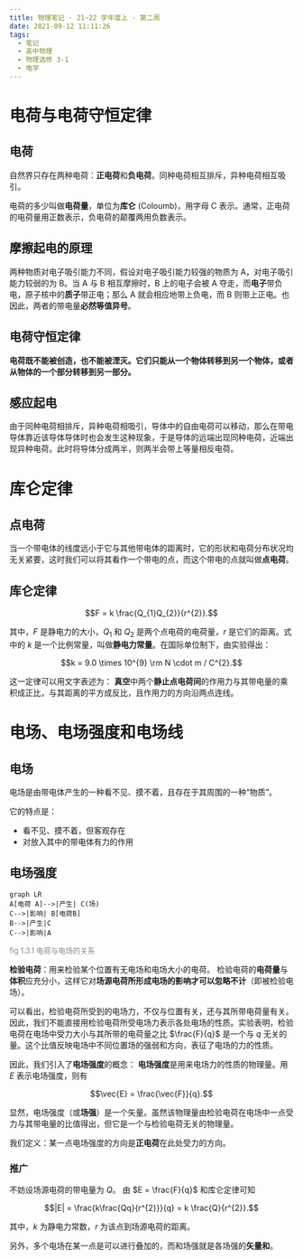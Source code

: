 ```yaml
---
title: 物理笔记 - 21~22 学年度上 - 第二周
date: 2021-09-12 11:11:26
tags:
  - 笔记
  - 高中物理
  - 物理选修 3-1
  - 电学
---
```

<style type="text/css">
.cmt{
  font-size: small;
  color: #888888;
}
</style>

# 电荷与电荷守恒定律

## 电荷

自然界只存在两种电荷：**正电荷**和**负电荷**。同种电荷相互排斥，异种电荷相互吸引。

电荷的多少叫做**电荷量**，单位为**库仑** (Coloumb)，用字母 C 表示。通常，正电荷的电荷量用正数表示，负电荷的颠覆两用负数表示。

## 摩擦起电的原理

两种物质对电子吸引能力不同，假设对电子吸引能力较强的物质为 A，对电子吸引能力较弱的为 B。当 A 与 B 相互摩擦时，B 上的电子会被 A 夺走，而**电子**带负电，原子核中的**质子**带正电；那么 A 就会相应地带上负电，而 B 则带上正电。也因此，两者的带电量**必然等值异号**。

## 电荷守恒定律

**电荷既不能被创造，也不能被湮灭。它们只能从一个物体转移到另一个物体，或者从物体的一个部分转移到另一部分。**

## 感应起电

由于同种电荷相排斥，异种电荷相吸引，导体中的自由电荷可以移动，那么在带电导体靠近该导体导体时也会发生这种现象，于是导体的远端出现同种电荷，近端出现异种电荷。此时将导体分成两半，则两半会带上等量相反电荷。

# 库仑定律

## 点电荷

当一个带电体的线度远小于它与其他带电体的距离时，它的形状和电荷分布状况均无关紧要，这时我们可以将其看作一个带电的点，而这个带电的点就叫做**点电荷**。

## 库仑定律

$$F = k \frac{Q_{1}Q_{2}}{r^{2}}.$$

其中，$F$ 是静电力的大小，$Q_{1}$ 和 $Q_{2}$ 是两个点电荷的电荷量，$r$ 是它们的距离。式中的 $k$ 是一个比例常量，叫做**静电力常量**。在国际单位制下，由实验得出：

$$k = 9.0  \times 10^{9} \rm N \cdot m / C^{2}.$$

这一定律可以用文字表述为：
**真空**中两个**静止点电荷间**的作用力与其带电量的乘积成正比，与其距离的平方成反比，且作用力的方向沿两点连线。

# 电场、电场强度和电场线

## 电场

电场是由带电体产生的一种看不见、摸不着，且存在于其周围的一种“物质”。

它的特点是：

- 看不见、摸不着，但客观存在
- 对放入其中的带电体有力的作用

## 电场强度

```mermaid
graph LR
A[电荷 A]-->|产生| C(场)
C-->|影响| B[电荷B]
B-->|产生|C
C-->|影响|A
```
<div class="cmt">fig 1.3.1 电荷与电场的关系</div>

**检验电荷**：用来检验某个位置有无电场和电场大小的电荷。
检验电荷的**电荷量**与**体积**应充分小，这样它对**场源电荷所形成电场的影响才可以忽略不计**（即被检验电场）。

可以看出，检验电荷所受到的电场力，不仅与位置有关，还与其所带电荷量有关。因此，我们不能直接用检验电荷所受电场力表示各处电场的性质。实验表明，检验电荷在电场中受力大小与其所带的电荷量之比 $\frac{F}{q}$ 是一个与 $q$ 无关的量。这个比值反映电场中不同位置场的强弱和方向，表征了电场的力的性质。

因此，我们引入了**电场强度**的概念：
**电场强度**是用来电场力的性质的物理量。用 $E$ 表示电场强度，则有

$$\vec{E} = \frac{\vec{F}}{q}.$$

显然，电场强度（或**场强**）是一个矢量。虽然该物理量由检验电荷在电场中一点受力与其带电量的比值得出，但它是一个与检验电荷无关的物理量。

我们定义：某一点电场强度的方向是**正电荷**在此处受力的方向。

### 推广

不妨设场源电荷的带电量为 $Q$。
由 $E = \frac{F}{q}$ 和库仑定律可知

$$|E| = \frac{k\frac{Qq}{r^{2}}}{q} = k \frac{Q}{r^{2}}.$$

其中，$k$ 为静电力常数，$r$ 为该点到场源电荷的距离。

另外，多个电场在某一点是可以进行叠加的，而和场强就是各场强的**矢量和**。